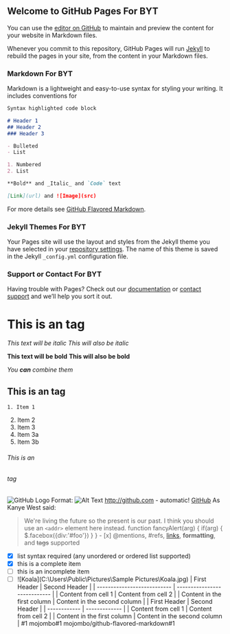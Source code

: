 ## Welcome to GitHub Pages For BYT

You can use the [editor on GitHub](https://github.com/byt19990101/byt19990101.github.io/edit/master/README.md) to maintain and preview the content for your website in Markdown files.

Whenever you commit to this repository, GitHub Pages will run [Jekyll](https://jekyllrb.com/) to rebuild the pages in your site, from the content in your Markdown files.

### Markdown For BYT

Markdown is a lightweight and easy-to-use syntax for styling your writing. It includes conventions for

```markdown
Syntax highlighted code block

# Header 1
## Header 2
### Header 3

- Bulleted
- List

1. Numbered
2. List

**Bold** and _Italic_ and `Code` text

[Link](url) and ![Image](src)
```

For more details see [GitHub Flavored Markdown](https://guides.github.com/features/mastering-markdown/).

### Jekyll Themes For BYT

Your Pages site will use the layout and styles from the Jekyll theme you have selected in your [repository settings](https://github.com/byt19990101/byt19990101.github.io/settings). The name of this theme is saved in the Jekyll `_config.yml` configuration file.

### Support or Contact For BYT

Having trouble with Pages? Check out our [documentation](https://help.github.com/categories/github-pages-basics/) or [contact support](https://github.com/contact) and we’ll help you sort it out.
# This is an <BYT> tag
*This text will be italic*
_This will also be italic_

**This text will be bold**
__This will also be bold__

_You **can** combine them_
## This is an <BYT2> tag
    1. Item 1
  2. Item 2
  3. Item 3
   1. Item 3a
   2. Item 3b
###### This is an <h6> tag
![GitHub Logo](/images/logo.png)
Format: ![Alt Text](url)
http://github.com - automatic!
[GitHub](http://github.com)
As Kanye West said:

> We're living the future so
> the present is our past.
> I think you should use an
> `<addr>` element here instead.
    function fancyAlert(arg) {
      if(arg) {
        $.facebox({div:'#foo'})
      }
    }
    - [x] @mentions, #refs, [links](), **formatting**, and <del>tags</del> supported
- [x] list syntax required (any unordered or ordered list supported)
- [x] this is a complete item
- [ ] this is an incomplete item
- [ ] ![Koala](C:\Users\Public\Pictures\Sample Pictures\Koala.jpg)
| First Header                | Second Header                |
| --------------------------- | ---------------------------- |
| Content from cell 1         | Content from cell 2          |
| Content in the first column | Content in the second column |
| First Header                | Second Header                |
| ------------                | -------------                |
| Content from cell 1         | Content from cell 2          |
| Content in the first column | Content in the second column |
#1
mojombo#1
mojombo/github-flavored-markdown#1
